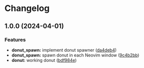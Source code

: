 # Changelog

## 1.0.0 (2024-04-01)


### Features

* **donut_spawn:** implement donut spawner ([da4deb4](https://github.com/NStefan002/donut.nvim/commit/da4deb4440be266759522473d826f6a9df31c919))
* **donut_spawn:** spawn donut in each Neovim window ([9c4b2bb](https://github.com/NStefan002/donut.nvim/commit/9c4b2bb79929032c857c828bee137f08acf9af16))
* **donut:** working donut ([bdf984e](https://github.com/NStefan002/donut.nvim/commit/bdf984e2e2abe9a2e6b5214605172c64249033ab))

